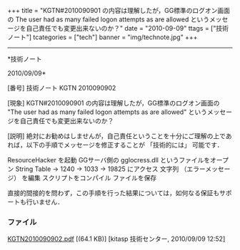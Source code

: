 ﻿+++
title = "KGTN#2010090901 の内容は理解したが，GG標準のログオン画面の The user had as many failed logon attempts as are allowed というメッセージを自己責任でも変更出来ないのか？"
date = "2010-09-09"
ttags = ["技術ノート"]
tcategories = ["tech"]
banner = "img/technote.jpg"
+++

-----------------------------------------------------------------------------------------------------------------------------

*技術ノート

2010/09/09*


[番号]
技術ノート KGTN 2010090902

[現象]
KGTN#2010090901 の内容は理解したが，GG標準のログオン画面の "The user
had as many failed logon attempts as are allowed"
というメッセージを自己責任でも変更出来ないのか？

[説明]
絶対にお勧めはしませんが，自己責任ということを十分にご理解の上であれば，以下の手順でメッセージを修正することが
「技術的には」 可能です．

ResourceHacker を起動
GGサーバ側の gglocress.dll というファイルをオープン
String Table -> 1240 -> 1033 -> 19825 にアクセス
文字列 （エラーメッセージ） を編集
スクリプトをコンパイル
ファイルを保存

直接的間接的を問わず，この手順を行った結果については，如何なる保証もサポートも行いません．


### ファイル





[KGTN2010090902.pdf](http://techreport.kitasp.net/attachments/download/312/KGTN2010090902.pdf)
 [(64.1 KB)] [kitasp 技術センター, 2010/09/09
12:52]
